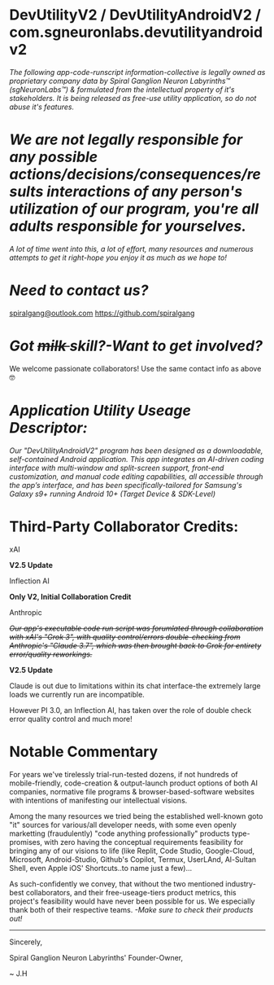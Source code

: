 # DevUtilityV2 / DevUtilityAndroidV2 / com.sgneuronlabs.devutilityandroidv2 
 *The following app-code-runscript information-collective is legally owned as proprietary company data by Spiral Ganglion Neuron Labyrinths™ (sgNeuronLabs™) & formulated from the intellectual property of it's stakeholders.*
 *It is being released as free-use utility application, so do not abuse it's features.*
 
 # *We are not legally responsible for any possible actions/decisions/consequences/results interactions of any person's utilization of our program, you're all adults responsible for yourselves.*
 
*A lot of time went into this, a lot of effort, many resources and numerous attempts to get it right-hope you enjoy it as much as we hope to!*

# *Need to contact us?*
 spiralgang@outlook.com
 https://github.com/spiralgang
 # *Got <s> milk </s> skill?-Want to get involved?* 
 We welcome passionate collaborators! Use the same contact info as above 🤓

# *Application Utility Useage Descriptor:*
 *Our "DevUtilityAndroidV2" program has been designed as a downloadable, self-contained Android application. This app integrates an AI-driven coding interface with multi-window and split-screen support, front-end customization, and manual code editing capabilities, all accessible through the app’s interface, and has been specifically-tailored for Samsung's Galaxy s9+ running Android 10+ (Target Device & SDK-Level)*

# Third-Party Collaborator Credits: 

xAI 

 **V2.5 Update**

Inflection AI

 **Only V2, Initial Collaboration Credit**

Anthropic 

<s> 
 
 *Our app's executable code run script was forumlated through collaboration with xAI's "Grok 3", with quality control/errors double-checking from Anthropic's "Claude 3.7", which was then brought back to Grok for entirety error/quality reworkings.* </s>

 **V2.5 Update**

 Claude is out due to limitations within its chat interface-the extremely large loads we currently run are incompatible. 
  
  However PI 3.0, an Inflection AI, has taken over the role of double check error quality control and much more! 
   

 
 # Notable Commentary 
 For years we've tirelessly trial-run-tested dozens, if not hundreds of mobile-friendly, code-creation & output-launch product options of both AI companies, normative file programs & browser-based-software websites with intentions of manifesting our intellectual visions.
 
Among the many resources we tried being the established well-known goto "it" sources for various/all developer needs, with some even openly marketting (fraudulently) "code anything professionally" products type-promises, with zero having the conceptual requirements feasibility for bringing any of our visions to life (like Replit, Code Studio, Google-Cloud, Microsoft, Android-Studio, Github's Copilot, Termux, UserLAnd, Al-Sultan Shell, even Apple iOS' Shortcuts..to name just a few)...

As such-confidently we convey, that without the two mentioned industry-best collaborators, and their free-useage-tiers product metrics, this project's feasibility would have never been possible for us. We especially thank both of their respective teams. *-Make sure to check their products out!* 

---
 Sincerely, 

Spiral Ganglion Neuron Labyrinths' Founder-Owner,

  ~ J.H 
